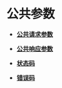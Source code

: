 # 公共参数<a name="css_03_0014"></a>

-   **[公共请求参数](公共请求参数.md)**  

-   **[公共响应参数](公共响应参数.md)**  

-   **[状态码](状态码.md)**  

-   **[错误码](错误码.md)**  


